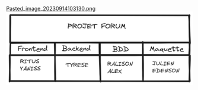 
[Pasted_image_20230914103130.png](Pasted_image_20230914111742.png)
![Pasted_image_20230914103130.png](Pasted_image_20230914111742.png)